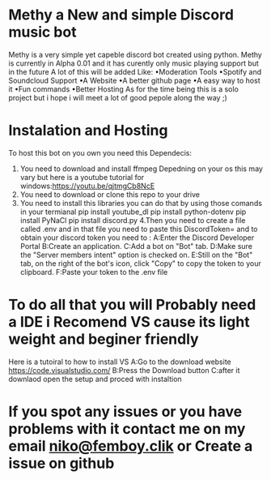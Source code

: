 # Methy a New and simple Discord music bot
 Methy is a very simple yet capeble discord bot created using python.
 Methy is currently in Alpha 0.01 and it has curently only music playing support but in the future A lot of this will be added Like:
 •Moderation Tools
 •Spotify and Soundcloud Support
 •A Website
 •A better github page
 •A easy way to host it
 •Fun commands
 •Better Hosting
 As for the time being this is a solo project but i hope i will meet a lot of good pepole along the way ;)
 # Instalation and Hosting
 To host this bot on you own you need this Dependecis:
 1. You need to download and install ffmpeg
  Depedning on your os this may vary but here is a youtube tutorial for windows:https://youtu.be/qjtmgCb8NcE
 2. You need to download or clone this repo to your drive
 3. You need to install this libraries you can do that by using those comands in your termianal
  pip install youtube_dl
  pip install python-dotenv
  pip install PyNaCl
  pip install discord.py
4.Then you need to create a file called .env and in that file you need to paste this DiscordToken=<Your token here WITHOUT THE BRACETS>
and to obtain your discord token you need to :
A:Enter the Discord Developer Portal
B:Create an application.
C:Add a bot on "Bot" tab.
D:Make sure the "Server members intent" option is checked on.
E:Still on the "Bot" tab, on the right of the bot's icon, click "Copy" to copy the token to your clipboard.
F:Paste your token to the .env file
# To  do all that you will Probably need a IDE i Recomend VS cause its light weight and beginer friendly
Here is a tutoiral to how to install VS
A:Go to the download website https://code.visualstudio.com/
B:Press the Download button 
C:after it downlaod open the setup and proced with instaltion
# If you spot any issues or you have problems with it contact me on my email niko@femboy.clik or Create a issue on github
